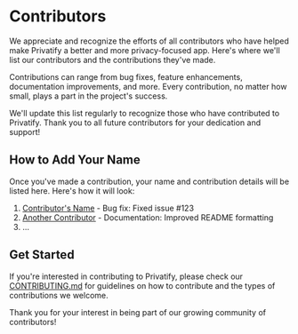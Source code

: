 # Contributors

We appreciate and recognize the efforts of all contributors who have helped make Privatify a better and more privacy-focused app. Here's where we'll list our contributors and the contributions they've made.

Contributions can range from bug fixes, feature enhancements, documentation improvements, and more. Every contribution, no matter how small, plays a part in the project's success.

We'll update this list regularly to recognize those who have contributed to Privatify. Thank you to all future contributors for your dedication and support!

## How to Add Your Name

Once you've made a contribution, your name and contribution details will be listed here. Here's how it will look:

1. [Contributor's Name](GitHub_profile_link) - Bug fix: Fixed issue #123
2. [Another Contributor](GitHub_profile_link) - Documentation: Improved README formatting
3. ...

## Get Started

If you're interested in contributing to Privatify, please check our [CONTRIBUTING.md](CONTRIBUTING.md) for guidelines on how to contribute and the types of contributions we welcome.

Thank you for your interest in being part of our growing community of contributors!
